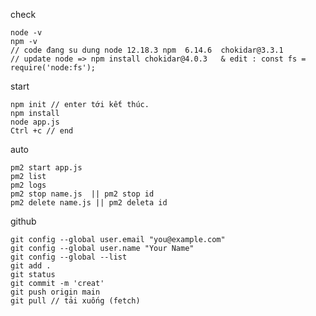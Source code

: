 check   

    node -v
    npm -v
    // code đang su dung node 12.18.3 npm  6.14.6  chokidar@3.3.1
    // update node => npm install chokidar@4.0.3   & edit : const fs = require('node:fs');
start

    npm init // enter tới kết thúc.
    npm install
    node app.js
    Ctrl +c // end
auto

    pm2 start app.js
    pm2 list
    pm2 logs
    pm2 stop name.js  || pm2 stop id
    pm2 delete name.js || pm2 deleta id
github

    git config --global user.email "you@example.com" 
    git config --global user.name "Your Name"
    git config --global --list
    git add .
    git status
    git commit -m 'creat'
    git push origin main
    git pull // tải xuống (fetch)



